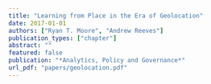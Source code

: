 ```yaml
---
title: "Learning from Place in the Era of Geolocation"
date: 2017-01-01
authors: ["Ryan T. Moore", "Andrew Reeves"]
publication_types: ["chapter"]
abstract: ""
featured: false
publication: "*Analytics, Policy and Governance*"
url_pdf: "papers/geolocation.pdf"
---
```


